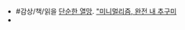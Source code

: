 - #감상/책/읽을 [단순한 열망](https://search.shopping.naver.com/book/catalog/39766594620). ["미니멀리즘, 완전 내 추구미](https://stibee.com/api/v1.0/emails/share/KQKLi5s7cC6lP5vBsP3aRGC8cBuqXaM)
-
